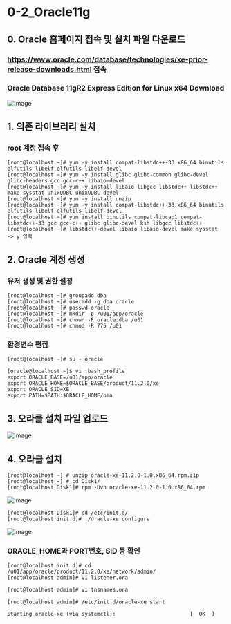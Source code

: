 # 0-2_Oracle11g

## 0. Oracle 홈페이지 접속 및 설치 파일 다운로드

### https://www.oracle.com/database/technologies/xe-prior-release-downloads.html 접속

### Oracle Database 11gR2 Express Edition for Linux x64 Download

![image](https://github.com/LeeJaeYong02/Oacle-Tuning-Essentials/assets/66985977/06052c5e-506b-4f1d-9f32-42e013c92fc0)


## 1. 의존 라이브러리 설치

### root 계정 접속 후

```
[root@localhost ~]# yum -y install compat-libstdc++-33.x86_64 binutils elfutils-libelf elfutils-libelf-devel
[root@localhost ~]# yum -y install glibc glibc-common glibc-devel glibc-headers gcc gcc-c++ libaio-devel
[root@localhost ~]# yum -y install libaio libgcc libstdc++ libstdc++ make sysstat unixODBC unixODBC-devel
[root@localhost ~]# yum -y install unzip
[root@localhost ~]# yum -y install compat-libstdc++-33.x86_64 binutils elfutils-libelf elfutils-libelf-devel
[root@localhost ~]# yum install binutils compat-libcap1 compat-libstdc++-33 gcc gcc-c++ glibc glibc-devel ksh libgcc libstdc++ [root@localhost ~]# libstdc++-devel libaio libaio-devel make sysstat
-> y 입력
```

## 2. Oracle 계정 생성

### 유저 생성 및 권한 설정

```
[root@localhost ~]# groupadd dba
[root@localhost ~]# useradd -g dba oracle
[root@localhost ~]# passwd oracle
[root@localhost ~]# mkdir -p /u01/app/oracle
[root@localhost ~]# chown -R oracle:dba /u01
[root@localhost ~]# chmod -R 775 /u01
```

### 환경변수 편집

```
[root@localhost ~]# su - oracle

[oracle@localhost ~]$ vi .bash_profile
export ORACLE_BASE=/u01/app/oracle
export ORACLE_HOME=$ORACLE_BASE/product/11.2.0/xe
export ORACLE_SID=XE
export PATH=$PATH:$ORACLE_HOME/bin
```

## 3. 오라클 설치 파일 업로드
![image](https://github.com/LeeJaeYong02/Oacle-Tuning-Essentials/assets/66985977/50af2333-c6f6-49a3-a0dc-acdb6040cca8)

## 4. 오라클 설치

```
[root@localhost ~] # unzip oracle-xe-11.2.0-1.0.x86_64.rpm.zip
[root@localhost ~] # cd Disk1/
[root@localhost Disk1]# rpm -Uvh oracle-xe-11.2.0-1.0.x86_64.rpm
```

![image](https://github.com/LeeJaeYong02/Oacle-Tuning-Essentials/assets/66985977/4f965642-56b4-4e6a-a5c9-1b35ae3b4c7c)

```
[root@localhost Disk1]# cd /etc/init.d/
[root@localhost init.d]# ./oracle-xe configure
```

![image](https://github.com/LeeJaeYong02/Oacle-Tuning-Essentials/assets/66985977/3cae5445-ab20-4d26-8874-ee53f5a01f17)


### ORACLE_HOME과 PORT번호, SID 등 확인

```
[root@localhost init.d]# cd /u01/app/oracle/product/11.2.0/xe/network/admin/
[root@localhost admin]# vi listener.ora

[root@localhost admin]# vi tnsnames.ora
```

```
[root@localhost admin]# /etc/init.d/oracle-xe start

Starting oracle-xe (via systemctl):                        [  OK  ]
```
